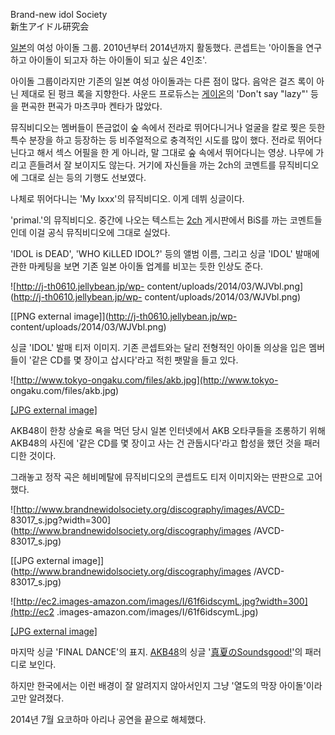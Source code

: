 Brand-new idol Society  
新生アイドル研究会

[일본](%EC%9D%BC%EB%B3%B8.md)의 여성 아이돌 그룹. 2010년부터 2014년까지 활동했다. 콘셉트는 '아이돌을
연구하고 아이돌이 되고자 하는 아이돌이 되고 싶은 4인조'.

아이돌 그룹이라지만 기존의 일본 여성 아이돌과는 다른 점이 많다. 음악은 걸즈 록이 아닌 제대로 된 펑크 록을 지향한다. 사운드 프로듀스는
[게이온](%EA%B2%8C%EC%9D%B4%EC%98%A8.md)의 'Don't say "lazy"' 등을 편곡한 편곡가 마츠쿠마
켄타가 많았다.

뮤직비디오는 멤버들이 뜬금없이 숲 속에서 전라로 뛰어다니거나 얼굴을 칼로 찢은 듯한 특수 분장을 하고 등장하는 등 비주얼적으로 충격적인
시도를 많이 했다. 전라로 뛰어다닌다고 해서 섹스 어필을 한 게 아니라, 말 그대로 숲 속에서 뛰어다니는 영상. 나무에 가리고 흔들려서 잘
보이지도 않는다. 거기에 자신들을 까는 2ch의 코멘트를 뮤직비디오에 그대로 싣는 등의 기행도 선보였다.

나체로 뛰어다니는 'My Ixxx'의 뮤직비디오. 이게 데뷔 싱글이다.

  
  

'primal.'의 뮤직비디오. 중간에 나오는 텍스트는 [2ch](2ch.md) 게시판에서 BiS를 까는 코멘트들인데 이걸 공식
뮤직비디오에 그대로 실었다.

  

'IDOL is DEAD', 'WHO KiLLED IDOL?' 등의 앨범 이름, 그리고 싱글 'IDOL' 발매에 관한 마케팅을 보면 기존
일본 아이돌 업계를 비꼬는 듯한 인상도 준다.

  

![http://j-th0610.jellybean.jp/wp-
content/uploads/2014/03/WJVbl.png](http://j-th0610.jellybean.jp/wp-
content/uploads/2014/03/WJVbl.png)

[[PNG external image]](http://j-th0610.jellybean.jp/wp-
content/uploads/2014/03/WJVbl.png)

  
싱글 'IDOL' 발매 티저 이미지. 기존 콘셉트와는 달리 전형적인 아이돌 의상을 입은 멤버들이 '같은 CD를 몇 장이고 삽시다'라고 적힌
팻말을 들고 있다.

  

![http://www.tokyo-ongaku.com/files/akb.jpg](http://www.tokyo-
ongaku.com/files/akb.jpg)

[[JPG external image]](http://www.tokyo-ongaku.com/files/akb.jpg)

  
AKB48이 한창 상술로 욕을 먹던 당시 일본 인터넷에서 AKB 오타쿠들을 조롱하기 위해 AKB48의 사진에 '같은 CD를 몇 장이고 사는
건 관둡시다'라고 합성을 했던 것을 패러디한 것이다.

  
  

그래놓고 정작 곡은 헤비메탈에 뮤직비디오의 콘셉트도 티저 이미지와는 딴판으로 고어했다.

  

![http://www.brandnewidolsociety.org/discography/images/AVCD-
83017_s.jpg?width=300](http://www.brandnewidolsociety.org/discography/images
/AVCD-83017_s.jpg)

[[JPG external image]](http://www.brandnewidolsociety.org/discography/images
/AVCD-83017_s.jpg)

![http://ec2.images-amazon.com/images/I/61f6idscymL.jpg?width=300](http://ec2
.images-amazon.com/images/I/61f6idscymL.jpg)

[[JPG external image]](http://ec2.images-amazon.com/images/I/61f6idscymL.jpg)

  
마지막 싱글 'FINAL DANCE'의 표지. [AKB48](AKB48.md)의 싱글 '[真夏のSoundsgood!](%E7%9C%9F%E5%A4%8F%E3%81%AESounds%20good%21.md)'의 패러디로 보인다.

  

하지만 한국에서는 이런 배경이 잘 알려지지 않아서인지 그냥 '열도의 막장 아이돌'이라고만 알려졌다.

  

2014년 7월 요코하마 아리나 공연을 끝으로 해체했다.

